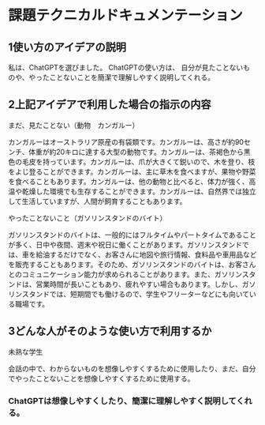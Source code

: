 # 課題テクニカルドキュメンテーション

## 1使い方のアイデアの説明

私は、ChatGPTを選びました。
ChatGPTの使い方は、
自分が見たことないものや、やったことないことを簡潔で理解しやすく説明してくれる。

## 2上記アイデアで利用した場合の指示の内容

まだ、見たことない（動物　カンガルー）


カンガルーはオーストラリア原産の有袋類です。カンガルーは、高さが約90センチ、体重が約20キロに達する大型の動物です。カンガルーは、茶褐色から黒色の毛皮を持っています。カンガルーは、爪が大きくて鋭いので、木を登り、枝をよじ登ることができます。カンガルーは、主に草木を食べますが、果物や野菜を食べることもあります。カンガルーは、他の動物と比べると、体力が強く、高温や乾燥した環境でも生存することができます。カンガルーは、自然界では独立して生活していますが、人間が飼育することもあります。



やったことないこと（ガソリンスタンドのバイト）


ガソリンスタンドのバイトは、一般的にはフルタイムやパートタイムであることが多く、日中や夜間、週末や祝日に働くことがあります。ガソリンスタンドでは、車を給油するだけでなく、お客さんに地図や旅行情報、食料品や車用品などを販売することもあります。そのため、ガソリンスタンドのバイトは、お客さんとのコミュニケーション能力が求められることがあります。また、ガソリンスタンドは、営業時間が長いこともあり、疲れやすい場合もあります。しかし、ガソリンスタンドでは、短期間でも働けるので、学生やフリーターなどにも向いている職場です。

## 3どんな人がそのような使い方で利用するか

未熟な学生　

会話の中で、わからないものを想像しやすくするために使用したり、まだ、自分でやったことないことを想像しやすくするために使用する。

### ChatGPTは想像しやすくしたり、簡潔に理解しやすく説明してくれる。

